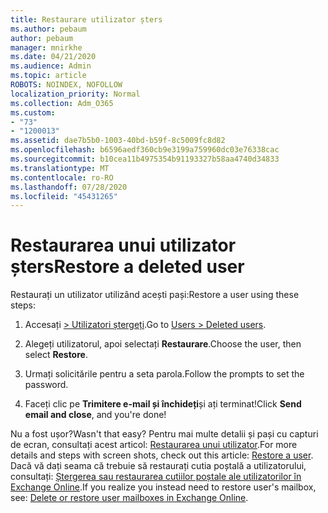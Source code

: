 ```yaml
---
title: Restaurare utilizator șters
ms.author: pebaum
author: pebaum
manager: mnirkhe
ms.date: 04/21/2020
ms.audience: Admin
ms.topic: article
ROBOTS: NOINDEX, NOFOLLOW
localization_priority: Normal
ms.collection: Adm_O365
ms.custom:
- "73"
- "1200013"
ms.assetid: dae7b5b0-1003-40bd-b59f-8c5009fc8d82
ms.openlocfilehash: b6596aedf360cb9e3199a759960dc03e76338cac
ms.sourcegitcommit: b10cea11b4975354b91193327b58aa4740d34833
ms.translationtype: MT
ms.contentlocale: ro-RO
ms.lasthandoff: 07/28/2020
ms.locfileid: "45431265"
---
```

# <a name="restore-a-deleted-user"></a><span data-ttu-id="dfaae-102">Restaurarea unui utilizator șters</span><span class="sxs-lookup"><span data-stu-id="dfaae-102">Restore a deleted user</span></span>

<span data-ttu-id="dfaae-103">Restaurați un utilizator utilizând acești pași:</span><span class="sxs-lookup"><span data-stu-id="dfaae-103">Restore a user using these steps:</span></span>
  
1. <span data-ttu-id="dfaae-104">Accesați [ \> Utilizatori ștergeți](https://admin.microsoft.com/adminportal/home#/deletedusers).</span><span class="sxs-lookup"><span data-stu-id="dfaae-104">Go to [Users \> Deleted users](https://admin.microsoft.com/adminportal/home#/deletedusers).</span></span>

2. <span data-ttu-id="dfaae-105">Alegeți utilizatorul, apoi selectați **Restaurare**.</span><span class="sxs-lookup"><span data-stu-id="dfaae-105">Choose the user, then select **Restore**.</span></span>

3. <span data-ttu-id="dfaae-106">Urmați solicitările pentru a seta parola.</span><span class="sxs-lookup"><span data-stu-id="dfaae-106">Follow the prompts to set the password.</span></span>

4. <span data-ttu-id="dfaae-107">Faceți clic pe **Trimitere e-mail și închideți**și ați terminat!</span><span class="sxs-lookup"><span data-stu-id="dfaae-107">Click **Send email and close**, and you're done!</span></span>

<span data-ttu-id="dfaae-108">Nu a fost ușor?</span><span class="sxs-lookup"><span data-stu-id="dfaae-108">Wasn't that easy?</span></span> <span data-ttu-id="dfaae-109">Pentru mai multe detalii și pași cu capturi de ecran, consultați acest articol: [Restaurarea unui utilizator](https://docs.microsoft.com/microsoft-365/admin/add-users/restore-user).</span><span class="sxs-lookup"><span data-stu-id="dfaae-109">For more details and steps with screen shots, check out this article: [Restore a user](https://docs.microsoft.com/microsoft-365/admin/add-users/restore-user).</span></span> <span data-ttu-id="dfaae-110">Dacă vă dați seama că trebuie să restaurați cutia poștală a utilizatorului, consultați: [Ștergerea sau restaurarea cutiilor poștale ale utilizatorilor în Exchange Online](https://docs.microsoft.com/exchange/recipients-in-exchange-online/delete-or-restore-mailboxes).</span><span class="sxs-lookup"><span data-stu-id="dfaae-110">If you realize you instead need to restore user's mailbox, see: [Delete or restore user mailboxes in Exchange Online](https://docs.microsoft.com/exchange/recipients-in-exchange-online/delete-or-restore-mailboxes).</span></span>